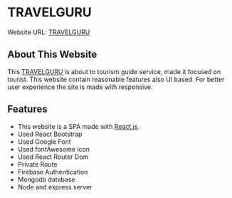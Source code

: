 # TRAVELGURU

Website URL: [TRAVELGURU](https://travelguru-tourism.web.app)

## About This Website
This [TRAVELGURU](https://travelguru-tourism.web.app) is about to tourism guide service, made it focused on tourist. This website contain reasonable features also UI based. For better user experience the site is made with responsive.

## Features
- This website is a  SPA made with [React.js](https://reactjs.org/).
- Used React Bootstrap
- Used Google Font
- Used fontAwesome icon
- Used React Router Dom
- Private Route
- Firebase Authentication
- Mongodb database
- Node and express server